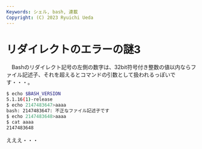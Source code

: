 ```yaml
---
Keywords: シェル, bash, 連載
Copyright: (C) 2023 Ryuichi Ueda
---
```


# リダイレクトのエラーの謎3

　Bashのリダイレクト記号の左側の数字は、32bit符号付き整数の値以内ならファイル記述子、それを超えるとコマンドの引数として扱われるっぽいです・・・。

```bash
$ echo $BASH_VERSION
5.1.16(1)-release
$ echo 2147483647>aaaa
bash: 2147483647: 不正なファイル記述子です
$ echo 2147483648>aaaa
$ cat aaaa
2147483648
```

えええ・・・
